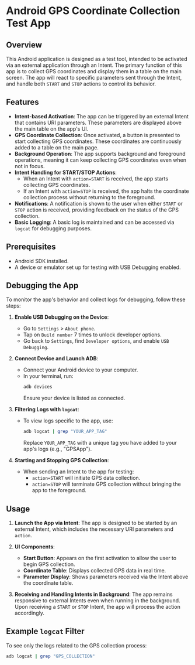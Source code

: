 # Android GPS Coordinate Collection Test App

## Overview
This Android application is designed as a test tool, intended to be activated via an external application through an Intent. The primary function of this app is to collect GPS coordinates and display them in a table on the main screen. The app will react to specific parameters sent through the Intent, and handle both `START` and `STOP` actions to control its behavior.

## Features
- **Intent-based Activation**: The app can be triggered by an external Intent that contains URI parameters. These parameters are displayed above the main table on the app's UI.
- **GPS Coordinate Collection**: Once activated, a button is presented to start collecting GPS coordinates. These coordinates are continuously added to a table on the main page.
- **Background Operation**: The app supports background and foreground operations, meaning it can keep collecting GPS coordinates even when not in focus.
- **Intent Handling for START/STOP Actions**:
  - When an Intent with `action=START` is received, the app starts collecting GPS coordinates.
  - If an Intent with `action=STOP` is received, the app halts the coordinate collection process without returning to the foreground.
- **Notifications**: A notification is shown to the user when either `START` or `STOP` action is received, providing feedback on the status of the GPS collection.
- **Basic Logging**: A basic log is maintained and can be accessed via `logcat` for debugging purposes.

## Prerequisites
- Android SDK installed.
- A device or emulator set up for testing with USB Debugging enabled.

## Debugging the App
To monitor the app's behavior and collect logs for debugging, follow these steps:

1. **Enable USB Debugging on the Device**:
   - Go to `Settings` > `About phone`.
   - Tap on `Build number` 7 times to unlock developer options.
   - Go back to `Settings`, find `Developer options`, and enable `USB Debugging`.

2. **Connect Device and Launch ADB**:
   - Connect your Android device to your computer.
   - In your terminal, run:
     ```bash
     adb devices
     ```
     Ensure your device is listed as connected.

3. **Filtering Logs with `logcat`**:
   - To view logs specific to the app, use:
     ```bash
     adb logcat | grep "YOUR_APP_TAG"
     ```
     Replace `YOUR_APP_TAG` with a unique tag you have added to your app's logs (e.g., "GPSApp").

4. **Starting and Stopping GPS Collection**:
   - When sending an Intent to the app for testing:
     - `action=START` will initiate GPS data collection.
     - `action=STOP` will terminate GPS collection without bringing the app to the foreground.

## Usage
1. **Launch the App via Intent**: 
   The app is designed to be started by an external Intent, which includes the necessary URI parameters and `action`. 

2. **UI Components**:
   - **Start Button**: Appears on the first activation to allow the user to begin GPS collection.
   - **Coordinate Table**: Displays collected GPS data in real time.
   - **Parameter Display**: Shows parameters received via the Intent above the coordinate table.

3. **Receiving and Handling Intents in Background**:
   The app remains responsive to external Intents even when running in the background. Upon receiving a `START` or `STOP` Intent, the app will process the action accordingly.

## Example `logcat` Filter
To see only the logs related to the GPS collection process:
```bash
adb logcat | grep "GPS_COLLECTION"

